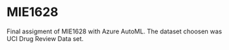 # MIE1628
Final assigment of MIE1628 with Azure AutoML. The dataset choosen was UCI Drug Review Data set. 
